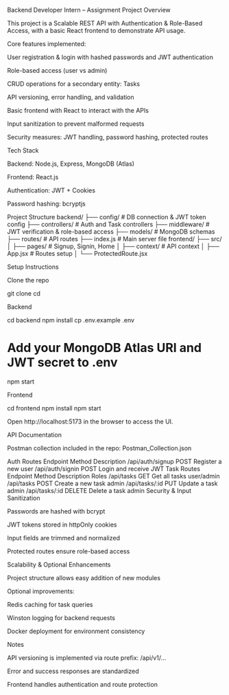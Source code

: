 Backend Developer Intern – Assignment
Project Overview

This project is a Scalable REST API with Authentication & Role-Based Access, with a basic React frontend to demonstrate API usage.

Core features implemented:

User registration & login with hashed passwords and JWT authentication

Role-based access (user vs admin)

CRUD operations for a secondary entity: Tasks

API versioning, error handling, and validation

Basic frontend with React to interact with the APIs

Input sanitization to prevent malformed requests

Security measures: JWT handling, password hashing, protected routes

Tech Stack

Backend: Node.js, Express, MongoDB (Atlas)

Frontend: React.js

Authentication: JWT + Cookies

Password hashing: bcryptjs

Project Structure
backend/
├── config/       # DB connection & JWT token config
├── controllers/  # Auth and Task controllers
├── middleware/   # JWT verification & role-based access
├── models/       # MongoDB schemas
├── routes/       # API routes
├── index.js      # Main server file
frontend/
├── src/
│   ├── pages/    # Signup, Signin, Home
│   ├── context/  # API context
│   ├── App.jsx   # Routes setup
│   └── ProtectedRoute.jsx

Setup Instructions

Clone the repo

git clone <your-repo-url>
cd <repo-folder>


Backend

cd backend
npm install
cp .env.example .env
# Add your MongoDB Atlas URI and JWT secret to .env
npm start


Frontend

cd frontend
npm install
npm start


Open http://localhost:5173 in the browser to access the UI.

API Documentation

Postman collection included in the repo: Postman_Collection.json

Auth Routes
Endpoint	Method	Description
/api/auth/signup	POST	Register a new user
/api/auth/signin	POST	Login and receive JWT
Task Routes
Endpoint	Method	Description	Roles
/api/tasks	GET	Get all tasks	user/admin
/api/tasks	POST	Create a new task	admin
/api/tasks/:id	PUT	Update a task	admin
/api/tasks/:id	DELETE	Delete a task	admin
Security & Input Sanitization

Passwords are hashed with bcrypt

JWT tokens stored in httpOnly cookies

Input fields are trimmed and normalized

Protected routes ensure role-based access

Scalability & Optional Enhancements

Project structure allows easy addition of new modules

Optional improvements:

Redis caching for task queries

Winston logging for backend requests

Docker deployment for environment consistency

Notes

API versioning is implemented via route prefix: /api/v1/...

Error and success responses are standardized

Frontend handles authentication and route protection
